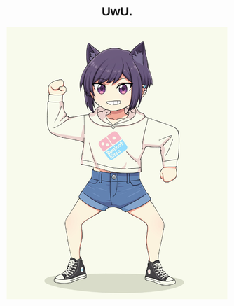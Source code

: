 <h1 align="center" style="font-family: Helvetica">UwU.</h1>

<p align="center">
  <a href="https://twitter.com/paxiti">
    <img width="800" src="images/46fae87a978631d56849e8deb8b7efb6.jpg" />
  </a>
</p>
